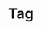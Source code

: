 ---
layout: pattern.njk
key: tag-lean_en
title: Tag
alternativetitle: Tag
parent: components-lean_en
image: lean/overview/tag.webp
keywords: tag, badge, label, chip
order: 280
---